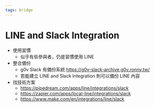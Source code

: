```yaml
---
tags: bridge
---
```


# LINE and Slack Integration

- 使用習慣
    - 似乎有些參與者，仍是習慣使用 LINE 
- 整合備份
    - g0v Slack 有備份系統 https://g0v-slack-archive.g0v.ronny.tw/
    - 若能建立 LINE and Slack Integration 則可以備份 LINE 內容
- 找技術方案
    - https://pipedream.com/apps/line/integrations/slack
    - https://zapier.com/apps/local-line/integrations/slack
    - https://www.make.com/en/integrations/line/slack